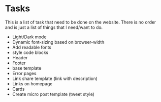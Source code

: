 # Tasks

This is a list of task that need to be done on the website. There is no order and is just a list of things that I need/want to do.

- Light/Dark mode
- Dynamic font-sizing based on browser-width
- Add readable fonts
- style code blocks
- Header
- Footer
- base template
- Error pages
- Link share template (link with description)
- Links on homepage 
- Cards
- Create micro post template (tweet style)
